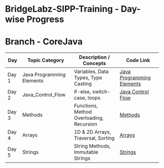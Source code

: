 # BridgeLabz-SIPP-Training - Day-wise Progress

# Branch - CoreJava 

| Day    | Topic Category             | Description / Concepts                           | Code Link                                 |
|--------|----------------------------|--------------------------------------------------|-------------------------------------------|
| Day 1  | Java Programming Elements  | Variables, Data Types, Type Casting             | [Java Programming Elements](./Java_Programming_Elements/) |
| Day 2  | Java_Control_Flow          | if-else, switch-case, loops                      | [Java Control Flow](./Java_Control_Flow/) |
| Day 3  | Methods                    | Functions, Method Overloading, Recursion         | [Methods](./Methods/)                     |
| Day 4  | Arrays                     | 1D & 2D Arrays, Traversal, Sorting               | [Arrays](./Arrays/)                       |
| Day 5  | Strings                    | String Methods, Immutable Strings                | [Strings](./Strings/)                     |
